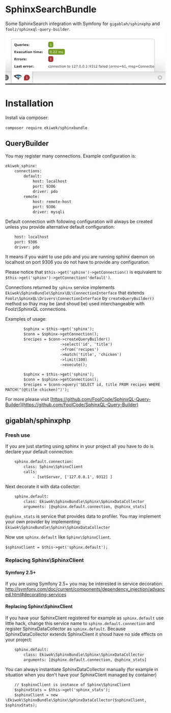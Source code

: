 # SphinxSearchBundle
Some SphinxSearch integration with Symfony for `gigablah/sphinxphp` and `foolz/sphinxql-query-builder`.
![Alt text](/doc/images/profiler_error.png?raw=true "Profiler with last error")

# Installation
Install via composer:

` composer require ekiwok/sphinxbundle `

## QueryBuilder

You may register many connections. Example configuration is:

```
ekiwok_sphinx:
    connections:
        default:
            host: localhost
            port: 9306
            driver: pdo
        remote:
            host: remote-host
            port: 9306
            driver: mysqli
```

Default connection with following configuration will always be created unless you provide alternative default configuration:

```
    host: localhost
    port: 9306
    driver: pdo
```

It means if you want to use pdo and you are running sphinx daemon on localhost on port 9306 you do not have to provide any configuration.

Please notice that `$this->get('sphinx')->getConnection()` is equivalent to `$this->get('sphinx')->getConnection('default')`.

Connections returned by `sphinx` service implements `Ekiwok\SphinxBundle\Sphinx\QL\ConnectionInterface` that extends `Foolz\SphinxQL\Drivers\ConnectionInterface` by `createQueryBuilder()` method so thay may be (and shoud be) used interchangeable with Foolz\SphinxQL connections.

Examples of usage:

```
        $sphinx = $this->get('sphinx');
        $conn = $sphinx->getConnection();
        $recipes = $conn->createQueryBuilder()
                        ->select('id', 'title')
                        ->from('recipes')
                        ->match('title', 'chicken')
                        ->limit(100)
                        ->execute();
```

```
        $sphinx = $this->get('sphinx');
        $conn = $sphinx->getConnection();
        $recipes = $conn->query('SELECT id, title FROM recipes WHERE MATCH("(@title chicken)")');
```

For more please visit [https://github.com/FoolCode/SphinxQL-Query-Builder](https://github.com/FoolCode/SphinxQL-Query-Builder)

## gigablah/sphinxphp

### Fresh use
If you are just starting using sphinx in your project all you have to do is declare your default connection:

```
    sphinx.default.connection:
        class: Sphinx\SphinxClient
        calls: 
            - [setServer, ['127.0.0.1', 9312] ]
```

Next decorate it with data collector:

```
    sphinx.default:
        class: Ekiwok\SphinxBundle\Sphinx\SphinxDataCollector
        arguments: [@sphinx.default.connection, @sphinx_stats]
```

`@sphinx_stats` is service that provides data to profiler. You may implement your own provider by implementing: `Ekiwok\SphinxBundle\Sphinx\SphinxDataCollector`

Now use `sphinx.default` like `Sphinx\SphinxClient`.

` $sphinxClient = $this->get('sphinx.default'); `

### Replacing Sphinx\SphinxClient

#### Symfony 2.5+

If you are using Symfony 2.5+ you may be interested in service decoration: http://symfony.com/doc/current/components/dependency_injection/advanced.html#decorating-services

#### Replacing Sphinx\SphinxClient

If you have your SphinxClient registered for example as `sphinx.default` use little hack, change this service name to `sphinx.default.connection`
and register SphinxDataCollector as `sphinx.default`. Because SphinxDataCollector extends SphinxClient it shoud have no side effects on your project:

```
    sphinx.default:
        class: Ekiwok\SphinxBundle\Sphinx\SphinxDataCollector
        arguments: [@sphinx.default.connection, @sphinx_stats]
```

You can always instantiate SphinxDataCollector manually (for example in situation when you don't have your SphinxClient managed by container)

```
    // $sphinxClient is instance of Sphinx\SphinxClient
    $sphinxStats = $this->get('sphinx_stats');
    $sphinxClient = new \Ekiwok\SphinxBundle\Sphinx\SphinxDataCollector($sphinxClient, $sphinxStats);
```
